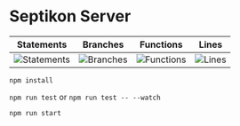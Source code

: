 # Septikon Server
| Statements                  | Branches                | Functions                 | Lines                |
| --------------------------- | ----------------------- | ------------------------- | -------------------- |
| ![Statements](https://img.shields.io/badge/Coverage-83.4%25-yellow.svg) | ![Branches](https://img.shields.io/badge/Coverage-75.92%25-red.svg) | ![Functions](https://img.shields.io/badge/Coverage-83.94%25-yellow.svg) | ![Lines](https://img.shields.io/badge/Coverage-86.53%25-yellow.svg)    |

`npm install`

`npm run test` or `npm run test -- --watch`

`npm run start`